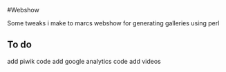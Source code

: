 #Webshow

Some tweaks i make to marcs webshow for generating galleries using perl

To do
-----
add piwik code
add google analytics code
add videos
